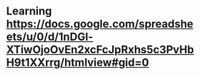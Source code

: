 # Learning https://docs.google.com/spreadsheets/u/0/d/1nDGl-XTiwOjoOvEn2xcFcJpRxhs5c3PvHbH9t1XXrrg/htmlview#gid=0
